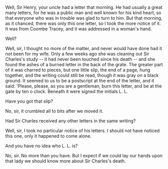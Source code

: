 Well, Sir Henry, your uncle had a letter that morning. He had usually
a great many letters, for he was a public man and well known for his
kind heart, so that everyone who was in trouble was glad to turn to him.
But that morning, as it chanced, there was only this one letter, so I
took the more notice of it. It was from Coombe Tracey, and it was
addressed in a woman's hand.

Well?

Well, sir, I thought no more of the matter, and never would have done
had it not been for my wife. Only a few weeks ago she was cleaning out
Sir Charles's study -- it had never been touched since his death -- and
she found the ashes of a burned letter in the back of the grate. The
greater part of it was charred to pieces, but one little slip, the end
of a page, hung together, and the writing could still be read, though it
was gray on a black ground. It seemed to us to be a postscript at the
end of the letter, and it said: 'Please, please, as you are a
gentleman, burn this letter, and be at the gate by ten o clock. Beneath
it were signed the initials L. L.

Have you got that slip?

No, sir, it crumbled all to bits after we moved it.

Had Sir Charles received any other letters in the same writing?

Well, sir, I took no particular notice of his letters. I should not
have noticed this one, only it happened to come alone.

And you have no idea who L. L. is?

No, sir. No more than you have. But I expect if we could lay our hands
upon that lady we should know more about Sir Charles's death.
